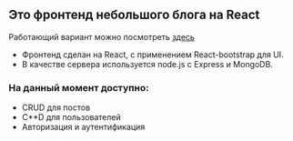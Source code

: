 ## Это фронтенд небольшого блога на React

Работающий вариант можно посмотреть [здесь](https://murmuring-reef-97697.herokuapp.com/)

* Фронтенд сделан на React, с применением React-bootstrap для UI.
* В качестве сервера используется node.js с Express и MongoDB.

### На данный момент доступно:

* CRUD для постов
* C**D для пользователей
* Авторизация и аутентификация
